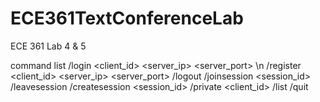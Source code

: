 # ECE361TextConferenceLab
ECE 361 Lab 4 &amp; 5

command list
  /login <client_id> <password> <server_ip> <server_port> \n
  /register <client_id> <password> <server_ip> <server_port>
  /logout
  /joinsession <session_id>
  /leavesession
  /createsession <session_id>
  /private <client_id> <text>
  /list
  /quit
